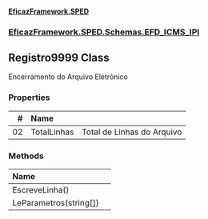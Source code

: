 #### [EficazFramework.SPED](EficazFrameworkSPED.md 'EficazFramework SPED')
### [EficazFramework.SPED.Schemas.EFD_ICMS_IPI](EficazFramework.SPED.Schemas.EFD_ICMS_IPI.md 'EficazFramework.SPED.Schemas.EFD_ICMS_IPI')

## Registro9999 Class

Encerramento do Arquivo Eletrônico
### Properties

| # | Name | |
| ---: | :--- | :--- |
| 02 | TotalLinhas | Total de Linhas do Arquivo |
### Methods

| Name | |
| :--- | :--- |
| EscreveLinha() |  |
| LeParametros(string[]) |  |
